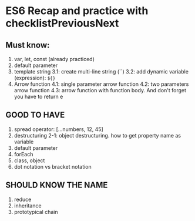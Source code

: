 # **ES6 Recap and practice with checklistPreviousNext**

## Must know:

1. var, let, const (already practiced)
2. default parameter
3. template string
3.1: create multi-line string (``)
3.2: add dynamic variable (expression): `${}`
4. Arrow function
4.1: single parameter arrow function
4.2: two parameters arrow function
4.3: arrow function with function body. And don't forget you have to return e

## GOOD TO HAVE

1. spread operator: [...numbers, 12, 45]
2. destructuring
2-1: object destructuring. how to get property name as variable
3. default parameter
4. forEach
5. class, object
5. dot notation vs bracket notation

## SHOULD KNOW THE NAME

1. reduce
2. inheritance
3. prototypical chain